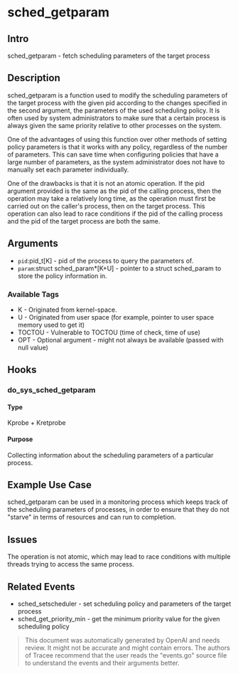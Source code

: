 
# sched_getparam

## Intro
sched_getparam - fetch scheduling parameters of the target process

## Description
sched_getparam is a function used to modify the scheduling parameters of the target process with the given pid according to the changes specified in the second argument, the parameters of the used scheduling policy. It is often used by system administrators to make sure that a certain process is always given the same priority relative to other processes on the system.

One of the advantages of using this function over other methods of setting policy parameters is that it works with any policy, regardless of the number of parameters. This can save time when configuring policies that have a large number of parameters, as the system administrator does not have to manually set each parameter individually.

One of the drawbacks is that it is not an atomic operation. If the pid argument provided is the same as the pid of the calling process, then the operation may take a relatively long time, as the operation must first be carried out on the caller's process, then on the target process. This operation can also lead to race conditions if the pid of the calling process and the pid of the target process are both the same.

## Arguments
* `pid`:pid_t[K] - pid of the process to query the parameters of.
* `param`:struct sched_param*[K+U] - pointer to a struct sched_param to store the policy information in.

### Available Tags
* K - Originated from kernel-space.
* U - Originated from user space (for example, pointer to user space memory used to get it)
* TOCTOU - Vulnerable to TOCTOU (time of check, time of use)
* OPT - Optional argument - might not always be available (passed with null value)

## Hooks
### do_sys_sched_getparam
#### Type
Kprobe + Kretprobe
#### Purpose
Collecting information about the scheduling parameters of a particular process.

## Example Use Case
sched_getparam can be used in a monitoring process which keeps track of the scheduling parameters of processes, in order to ensure that they do not "starve" in terms of resources and can run to completion.

## Issues
The operation is not atomic, which may lead to race conditions with multiple threads trying to access the same process.

## Related Events
* sched_setscheduler - set scheduling policy and parameters of the target process 
* sched_get_priority_min - get the minimum priority value for the given scheduling policy

> This document was automatically generated by OpenAI and needs review. It might
> not be accurate and might contain errors. The authors of Tracee recommend that
> the user reads the "events.go" source file to understand the events and their
> arguments better.
